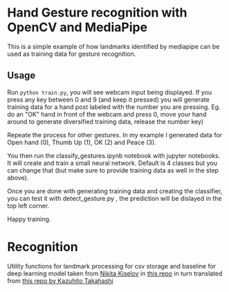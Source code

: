 # Hand Gesture recognition with OpenCV and MediaPipe

This is a simple example of how landmarks identified by mediapipe can be used as training data for gesture recognition.

## Usage

Run `python train.py`, you will see webcam input being displayed.
If you press any key between 0 and 9 (and keep it pressed) you will generate training data for a hand post labeled with the number you are pressing.
Eg. do an "OK" hand in front of the webcam and press 0, move your hand around to generate diversified training data, release the number key)

Repeate the process for other gestures. In my example I generated data for Open hand (0), Thumb Up (1), OK (2) and Peace (3).

You then run the classify_gestures.ipynb notebook with jupyter notebooks.
It will create and train a small neural network. Default is 4 classes but you can change that (but make sure to provide training data as well in the step above).

Once you are done with generating training data and creating the classifier, you can test it with detect_gesture.py , the prediction will be dislayed in the top left corner.

Happy training.

# Recognition

Utility functions for landmark processing for csv storage and baseline for deep learning model taken from [Nikita Kiselov](https://github.com/kinivi) in [this repo](https://github.com/kinivi/hand-gesture-recognition-mediapipe) in turn translated from [this repo by Kazuhito Takahashi](https://github.com/Kazuhito00/hand-gesture-recognition-using-mediapipe)
